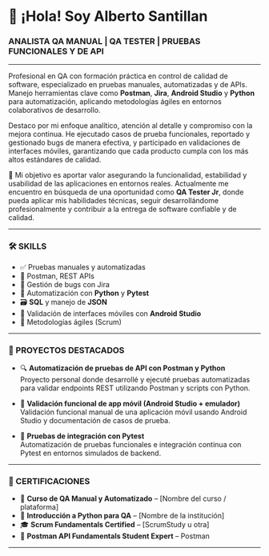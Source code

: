 # 👋 ¡Hola! Soy Alberto Santillan  
### ANALISTA QA MANUAL | QA TESTER | PRUEBAS FUNCIONALES Y DE API

---

Profesional en QA con formación práctica en control de calidad de software, especializado en pruebas manuales, automatizadas y de APIs. Manejo herramientas clave como **Postman**, **Jira**, **Android Studio** y **Python** para automatización, aplicando metodologías ágiles en entornos colaborativos de desarrollo.

Destaco por mi enfoque analítico, atención al detalle y compromiso con la mejora continua. He ejecutado casos de prueba funcionales, reportado y gestionado bugs de manera efectiva, y participado en validaciones de interfaces móviles, garantizando que cada producto cumpla con los más altos estándares de calidad.

🎯 Mi objetivo es aportar valor asegurando la funcionalidad, estabilidad y usabilidad de las aplicaciones en entornos reales. Actualmente me encuentro en búsqueda de una oportunidad como **QA Tester Jr**, donde pueda aplicar mis habilidades técnicas, seguir desarrollándome profesionalmente y contribuir a la entrega de software confiable y de calidad.

---

### 🛠️ SKILLS

- ✅ Pruebas manuales y automatizadas  
- 🧪 Postman, REST APIs  
- 🐞 Gestión de bugs con Jira  
- 🤖 Automatización con **Python** y **Pytest**  
- 🗃️ **SQL** y manejo de **JSON**  
- 📱 Validación de interfaces móviles con **Android Studio**  
- 🔄 Metodologías ágiles (Scrum)

---

### 💼 PROYECTOS DESTACADOS

- 🔍 **Automatización de pruebas de API con Postman y Python**  
  Proyecto personal donde desarrollé y ejecuté pruebas automatizadas para validar endpoints REST utilizando Postman y scripts con Python.

- 📱 **Validación funcional de app móvil (Android Studio + emulador)**  
  Validación funcional manual de una aplicación móvil usando Android Studio y documentación de casos de prueba.

- 🧪 **Pruebas de integración con Pytest**  
  Automatización de pruebas funcionales e integración continua con Pytest en entornos simulados de backend.

---

### 📜 CERTIFICACIONES

- 🏅 **Curso de QA Manual y Automatizado** – [Nombre del curso / plataforma]  
- 📜 **Introducción a Python para QA** – [Nombre de la institución]  
- 🎓 **Scrum Fundamentals Certified** – [ScrumStudy u otra]  
- 🧠 **Postman API Fundamentals Student Expert** – Postman

---






